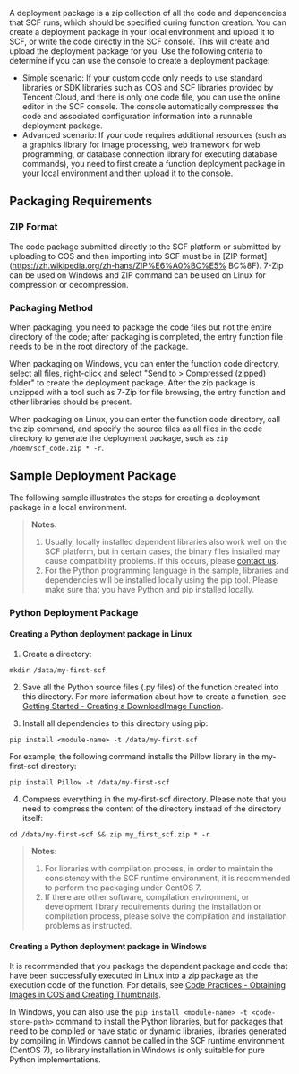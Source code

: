 A deployment package is a zip collection of all the code and dependencies that SCF runs, which should be specified during function creation. You can create a deployment package in your local environment and upload it to SCF, or write the code directly in the SCF console. This will create and upload the deployment package for you. Use the following criteria to determine if you can use the console to create a deployment package:

- Simple scenario: If your custom code only needs to use standard libraries or SDK libraries such as COS and SCF libraries provided by Tencent Cloud, and there is only one code file, you can use the online editor in the SCF console. The console automatically compresses the code and associated configuration information into a runnable deployment package.
- Advanced scenario: If your code requires additional resources (such as a graphics library for image processing, web framework for web programming, or database connection library for executing database commands), you need to first create a function deployment package in your local environment and then upload it to the console.

## Packaging Requirements

### ZIP Format

The code package submitted directly to the SCF platform or submitted by uploading to COS and then importing into SCF must be in [ZIP format](https://zh.wikipedia.org/zh-hans/ZIP%E6%A0%BC%E5% BC%8F). 7-Zip can be used on Windows and ZIP command can be used on Linux for compression or decompression.

### Packaging Method

When packaging, you need to package the code files but not the entire directory of the code; after packaging is completed, the entry function file needs to be in the root directory of the package.

When packaging on Windows, you can enter the function code directory, select all files, right-click and select "Send to > Compressed (zipped) folder" to create the deployment package. After the zip package is unzipped with a tool such as 7-Zip for file browsing, the entry function and other libraries should be present.

When packaging on Linux, you can enter the function code directory, call the zip command, and specify the source files as all files in the code directory to generate the deployment package, such as `zip /hoem/scf_code.zip * -r`.

## Sample Deployment Package

The following sample illustrates the steps for creating a deployment package in a local environment.


>**Notes:**
>1. Usually, locally installed dependent libraries also work well on the SCF platform, but in certain cases, the binary files installed may cause compatibility problems. If this occurs, please [contact us](https://intl.cloud.tencent.com/document/product/583/9712).
>2. For the Python programming language in the sample, libraries and dependencies will be installed locally using the pip tool. Please make sure that you have Python and pip installed locally.



### Python Deployment Package

#### Creating a Python deployment package in Linux

1) Create a directory:

```
mkdir /data/my-first-scf
```

2) Save all the Python source files (.py files) of the function created into this directory. For more information about how to create a function, see [Getting Started - Creating a DownloadImage Function](https://intl.cloud.tencent.com/document/product/583/9211).

3) Install all dependencies to this directory using pip:

```
pip install <module-name> -t /data/my-first-scf
```

For example, the following command installs the Pillow library in the my-first-scf directory:

```
pip install Pillow -t /data/my-first-scf
```

4) Compress everything in the my-first-scf directory. Please note that you need to compress the content of the directory instead of the directory itself:

```
cd /data/my-first-scf && zip my_first_scf.zip * -r
```


>**Notes:**
>1. For libraries with compilation process, in order to maintain the consistency with the SCF runtime environment, it is recommended to perform the packaging under CentOS 7.
>2. If there are other software, compilation environment, or development library requirements during the installation or compilation process, please solve the compilation and installation problems as instructed.


#### Creating a Python deployment package in Windows

It is recommended that you package the dependent package and code that have been successfully executed in Linux into a zip package as the execution code of the function. For details, see [Code Practices - Obtaining Images in COS and Creating Thumbnails](https://intl.cloud.tencent.com/document/product/583/9736).

In Windows, you can also use the `pip install <module-name> -t <code-store-path>` command to install the Python libraries, but for packages that need to be compiled or have static or dynamic libraries, libraries generated by compiling in Windows cannot be called in the SCF runtime environment (CentOS 7), so library installation in Windows is only suitable for pure Python implementations.


